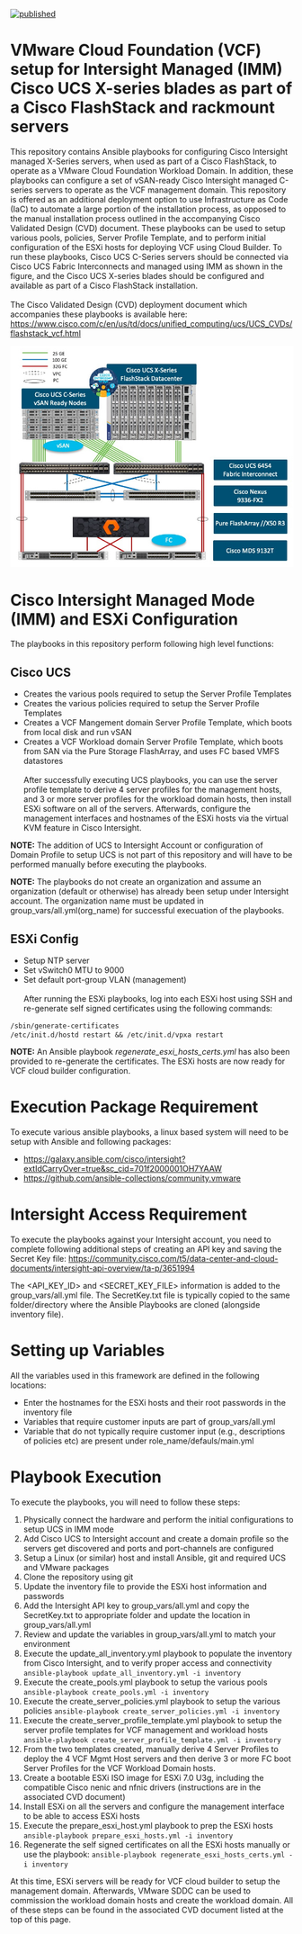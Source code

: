 [![published](https://static.production.devnetcloud.com/codeexchange/assets/images/devnet-published.svg)](https://developer.cisco.com/codeexchange/github/repo/ucs-compute-solutions/IMM-VCF-MgmtDomain)
# VMware Cloud Foundation (VCF) setup for Intersight Managed (IMM) Cisco UCS X-series blades as part of a Cisco FlashStack and rackmount servers
This repository contains Ansible playbooks for configuring Cisco Intersight managed X-Series servers, when used as part of a Cisco FlashStack, to operate as a VMware Cloud Foundation Workload Domain. In addition, these playbooks can configure a set of vSAN-ready Cisco Intersight managed C-series servers to operate as the VCF management domain. This repository is offered as an additional deployment option to use Infrastructure as Code (IaC) to automate a large portion of the installation process, as opposed to the manual installation process outlined in the accompanying Cisco Validated Design (CVD) document. These playbooks can be used to setup various pools, policies, Server Profile Template, and to perform initial configuration of the ESXi hosts for deploying VCF using Cloud Builder. To run these playbooks, Cisco UCS C-Series servers should be connected via Cisco UCS Fabric Interconnects and managed using IMM as shown in the figure, and the Cisco UCS X-series blades should be configured and available as part of a Cisco FlashStack installation.
<br><br>The Cisco Validated Design (CVD) deployment document which accompanies these playbooks is available here: https://www.cisco.com/c/en/us/td/docs/unified_computing/ucs/UCS_CVDs/flashstack_vcf.html

<img src="https://github.com/ucs-compute-solutions/CVD-FlashStack-IMM-VCF/blob/main/images/Overview.jpg">

# Cisco Intersight Managed Mode (IMM) and ESXi Configuration
The playbooks in this repository perform following high level functions:
## Cisco UCS
- Creates the various pools required to setup the Server Profile Templates
- Creates the various policies required to setup the Server Profile Templates
- Creates a VCF Mangement domain Server Profile Template, which boots from local disk and run vSAN
- Creates a VCF Workload domain Server Profile Template, which boots from SAN via the Pure Storage FlashArray, and uses FC based VMFS datastores
<br><br>After successfully executing UCS playbooks, you can use the server profile template to derive 4 server profiles for the management hosts, and 3 or more server profiles for the workload domain hosts, then install ESXi software on all of the servers. Afterwards, configure the management interfaces and hostnames of the ESXi hosts via the virtual KVM feature in Cisco Intersight.

__NOTE:__ The addition of UCS to Intersight Account or configuration of Domain Profile to setup UCS is not part of this repository and will have to be performed manually before executing the playbooks.

__NOTE:__ The playbooks do not create an organization and assume an organization (default or otherwise) has already been setup under Intersight account. The organization name must be updated in group_vars/all.yml(org_name) for successful execuation of the playbooks.
## ESXi Config
- Setup NTP server
- Set vSwitch0 MTU to 9000
- Set default port-group VLAN (management)
<br><br>After running the ESXi playbooks, log into each ESXi host using SSH and re-generate self signed certificates using the following commands:
```
/sbin/generate-certificates
/etc/init.d/hostd restart && /etc/init.d/vpxa restart
```
__NOTE:__ An Ansible playbook _regenerate_esxi_hosts_certs.yml_ has also been provided to re-generate the certificates. 
The ESXi hosts are now ready for VCF cloud builder configuration. 

# Execution Package Requirement
To execute various ansible playbooks, a linux based system will need to be setup with Ansible and following packages:
- https://galaxy.ansible.com/cisco/intersight?extIdCarryOver=true&sc_cid=701f2000001OH7YAAW
- https://github.com/ansible-collections/community.vmware 

# Intersight Access Requirement
To execute the playbooks against your Intersight account, you need to complete following additional steps of creating an API key and saving the Secret Key file: https://community.cisco.com/t5/data-center-and-cloud-documents/intersight-api-overview/ta-p/3651994

The <API_KEY_ID> and <SECRET_KEY_FILE> information is added to the group_vars/all.yml file. The SecretKey.txt file is typically copied to the same folder/directory where the Ansible Playbooks are cloned (alongside inventory file).

# Setting up Variables
All the variables used in this framework are defined in the following locations:
- Enter the hostnames for the ESXi hosts and their root passwords in the inventory file
- Variables that require customer inputs are part of group_vars/all.yml
- Variable that do not typically require customer input (e.g., descriptions of policies etc) are present under role_name/defauls/main.yml

# Playbook Execution
To execute the playbooks, you will need to follow these steps:
1. Physically connect the hardware and perform the initial configurations to setup UCS in IMM mode
2. Add Cisco UCS to Intersight account and create a domain profile so the servers get discovered and ports and port-channels are configured
3. Setup a Linux (or similar) host and install Ansible, git and required UCS and VMware packages
4. Clone the repository using git
5. Update the inventory file to provide the ESXi host information and passwords 
6. Add the Intersight API key to group_vars/all.yml and copy the SecretKey.txt to appropriate folder and update the location in group_vars/all.yml
7. Review and update the variables in group_vars/all.yml to match your environment
8. Execute the update_all_inventory.yml playbook to populate the inventory from Cisco Intersight, and to verify proper access and connectivity `ansible-playbook update_all_inventory.yml -i inventory`
9. Execute the create_pools.yml playbook to setup the various pools `ansible-playbook create_pools.yml -i inventory`
10. Execute the create_server_policies.yml playbook to setup the various policies `ansible-playbook create_server_policies.yml -i inventory`
11. Execute the create_server_profile_template.yml playbook to setup the server profile templates for VCF management and workload hosts `ansible-playbook create_server_profile_template.yml -i inventory`
12. From the two templates created, manually derive 4 Server Profiles to deploy the 4 VCF Mgmt Host servers and then derive 3 or more FC boot Server Profiles for the VCF Workload Domain hosts.
13. Create a bootable ESXi ISO image for ESXi 7.0 U3g, including the compatible Cisco nenic and nfnic drivers (instructions are in the associated CVD document)
14. Install ESXi on all the servers and configure the management interface to be able to access ESXi hosts
15. Execute the prepare_esxi_host.yml playbook to prep the ESXi hosts `ansible-playbook prepare_esxi_hosts.yml -i inventory`
16. Regenerate the self signed certificates on all the ESXi hosts manually or use the playbook: `ansible-playbook regenerate_esxi_hosts_certs.yml -i inventory`

At this time, ESXi servers will be ready for VCF cloud builder to setup the management domain. Afterwards, VMware SDDC can be used to commission the workload domain hosts and create the workload domain. All of these steps can be found in the associated CVD document listed at the top of this page.
